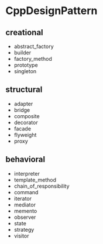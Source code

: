 # CppDesignPattern
## creational
* abstract_factory 
* builder 
* factory_method
* prototype
* singleton
## structural
* adapter
* bridge
* composite
* decorator
* facade
* flyweight
* proxy
## behavioral
* interpreter
* template_method
* chain_of_responsibility
* command
* iterator
* mediator
* memento
* observer
* state
* strategy
* visitor
